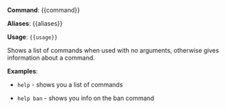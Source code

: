 **Command**: {{command}}

**Aliases**: {{aliases}}

**Usage**: `{{usage}}`


Shows a list of commands when used with no arguments, otherwise gives information about a command.


**Examples**:

* `help` - shows you a list of commands

* `help ban` - shows you info on the ban command
